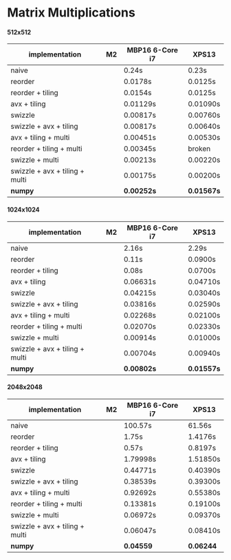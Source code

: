 # Matrix Multiplications

#### 512x512
| implementation  | M2  | MBP16 6-Core i7  |  XPS13  |
|---|---|---|---|
| naive  |   | 0.24s  | 0.23s |
| reorder |   | 0.0178s  | 0.0125s |
| reorder + tiling  |   | 0.0154s  | 0.0125s |
| avx + tiling  |   | 0.01129s  | 0.01090s |
| swizzle  |   | 0.00817s  | 0.00760s |
| swizzle + avx + tiling  |   | 0.00817s  | 0.00640s |
| avx + tiling + multi  |   | 0.00451s  | 0.00530s |
| reorder + tiling + multi  |   | 0.00345s  | broken |
| swizzle + multi  |   | 0.00213s  | 0.00220s |
| swizzle + avx + tiling + multi  |   | 0.00175s  | 0.00200s |
| **numpy**  |   | **0.00252s** | **0.01567s** |

#### 1024x1024
| implementation  | M2  | MBP16 6-Core i7  |  XPS13  |
|---|---|---|---|
| naive  |   | 2.16s  | 2.29s |
| reorder |   | 0.11s  | 0.0900s |
| reorder + tiling  |   | 0.08s  | 0.0700s |
| avx + tiling  |   | 0.06631s  | 0.04710s |
| swizzle  |   | 0.04215s  | 0.03040s |
| swizzle + avx + tiling  |   | 0.03816s  | 0.02590s |
| avx + tiling + multi  |   | 0.02268s  | 0.02100s |
| reorder + tiling + multi  |   | 0.02070s  | 0.02330s |
| swizzle + multi  |   | 0.00914s  | 0.01000s |
| swizzle + avx + tiling + multi  |   | 0.00704s  | 0.00940s |
| **numpy**  |   | **0.00802s** | **0.01557s** |

#### 2048x2048
| implementation  | M2  | MBP16 6-Core i7  |  XPS13  |
|---|---|---|---|
| naive  |   | 100.57s  | 61.56s |
| reorder |   | 1.75s  | 1.4176s |
| reorder + tiling  |   | 0.57s  | 0.8197s |
| avx + tiling  |   | 1.79998s  | 1.51850s |
| swizzle  |   | 0.44771s  | 0.40390s |
| swizzle + avx + tiling  |   | 0.38539s  | 0.39300s |
| avx + tiling + multi  |   | 0.92692s  | 0.55380s |
| reorder + tiling + multi  |   | 0.13381s  | 0.19100s |
| swizzle + multi  |   | 0.06972s  | 0.09370s |
| swizzle + avx + tiling + multi  |   | 0.06047s  | 0.08410s |
| **numpy**  |   | **0.04559** | **0.06244** |
